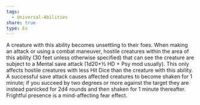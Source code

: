 ```yaml
---
tags:
  - Universal-Abilities
share: true
type: Ex
---
```

A creature with this ability becomes unsettling to their foes. When making an attack or using a combat maneuver, hostile creatures within the area of this ability (30 feet unless otherwise specified) that can see the creature are subject to a Mental save attack (1d20+½ HD + Psy mod usually). This only affects hostile creatures with less Hit Dice than the creature with this ability. A successful save attack causes affected creatures to become shaken for 1 minute; if you succeed by two degrees or more against the target they are instead panicked for 2d4 rounds and then shaken for 1 minute thereafter. Frightful presence is a mind-affecting fear effect.